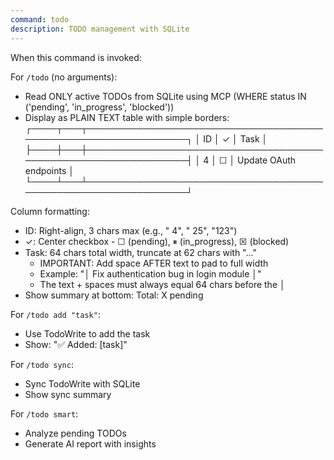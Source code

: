 ```yaml
---
command: todo
description: TODO management with SQLite
---
```


When this command is invoked:

For `/todo` (no arguments):
- Read ONLY active TODOs from SQLite using MCP (WHERE status IN ('pending', 'in_progress', 'blocked'))
- Display as PLAIN TEXT table with simple borders:
  ┌────┬───┬────────────────────────────────────────────────────────────────┐
  │ ID │ ✓ │ Task                                                           │
  ├────┼───┼────────────────────────────────────────────────────────────────┤
  │  4 │ ☐ │ Update OAuth endpoints                                         │
  └────┴───┴────────────────────────────────────────────────────────────────┘

Column formatting:
- ID: Right-align, 3 chars max (e.g., "  4", " 25", "123")
- ✓: Center checkbox - ☐ (pending), ⏸ (in_progress), ☒ (blocked)
- Task: 64 chars total width, truncate at 62 chars with "..."
  - IMPORTANT: Add space AFTER text to pad to full width
  - Example: "│ Fix authentication bug in login module                       │"
  - The text + spaces must always equal 64 chars before the │
- Show summary at bottom: Total: X pending

For `/todo add "task"`:
- Use TodoWrite to add the task
- Show: "✅ Added: [task]"

For `/todo sync`:
- Sync TodoWrite with SQLite
- Show sync summary

For `/todo smart`:
- Analyze pending TODOs
- Generate AI report with insights